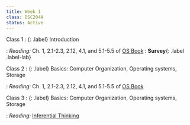 ```yaml
---
title: Week 1
class: DSC204A
status: Active
---
```


Class 1
: {: .label} Introduction
  <!--: [Slides](assets/slides/1_Logistics.pdf) &#8226; [Recording](https://podcast.ucsd.edu/watch/wi24/dsc204a_a00) -->
: *Reading:* Ch. 1, 2.1-2.3, 2.12, 4.1, and 5.1-5.5 of [OS Book](https://pages.cs.wisc.edu/~remzi/OSTEP/)
: **Survey**{: .label .label-lab} 
  <!-- [Beginning of Quarter Survey](https://forms.gle/5KSrMYuhWL8xaV478) -->

Class 2
: {: .label} Basics: Computer Organization, Operating systems, Storage
  <!-- : [Slides](assets/slides/2_Data_representation.pdf) &#8226; [Recording](https://podcast.ucsd.edu/watch/wi24/dsc204a_a00/2) &#8226; [Scribe Notes](assets/scribe_notes/Jan_10_scribe_note.pdf) -->
: *Reading:* Ch. 1, 2.1-2.3, 2.12, 4.1, and 5.1-5.5 of [OS Book](https://pages.cs.wisc.edu/~remzi/OSTEP/)
  <!-- : **Homework**{: .label .label-homework} Homework 01 (Due 1/24) -->

Class 3
: {: .label} Basics: Computer Organization, Operating systems, Storage
  <!--  : [Slides](assets/slides/3_storage.pdf) &#8226; [Recording](https://podcast.ucsd.edu/watch/wi24/dsc204a_a00/3) &#8226; [Scribe Notes](assets/scribe_notes/Jan_12_scribe_note.pdf) -->
: *Reading:* [Inferential Thinking](https://inferentialthinking.com/chapters/02/causality-and-experiments.html)
  <!--: **Homework**{: .label .label-homework} Homework 01 (Due 1/24) -->
